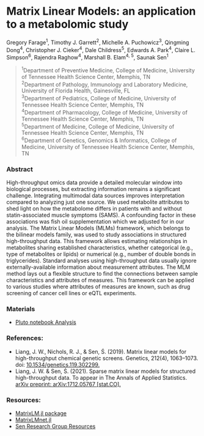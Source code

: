 # Matrix Linear Models: an application to a metabolomic study


Gregory Farage<sup>1</sup>, Timothy J. Garrett<sup>2</sup>, Michelle A. Puchowicz<sup>3</sup>, Qingming Dong<sup>4</sup>, Christopher J. Cieker<sup>4</sup>, Dale Childress<sup>5</sup>, Edwards A. Park<sup>4</sup>, Claire L. Simpson<sup>6</sup>, Rajendra Raghow<sup>4</sup>, Marshall B. Elam<sup>4, 5</sup>, Saunak Sen<sup>1</sup>

><sup>1</sup>Department of Preventive Medicine, College of Medicine, University of Tennessee Health Science Center, Memphis, TN   
<sup>2</sup>Department of Pathology, Immunology and Laboratory Medicine, University of Florida Health, Gainesville, FL    
<sup>3</sup>Department of Pediatrics, College of Medicine, University of Tennessee Health Science Center, Memphis, TN   
<sup>4</sup>Department of Pharmacology, College of Medicine, University of Tennessee Health Science Center, Memphis, TN   
<sup>5</sup>Department of Medicine, College of Medicine, University of Tennessee Health Science Center, Memphis, TN   
<sup>6</sup>Department of Genetics, Genomics & Informatics, College of Medicine, University of Tennessee Health Science Center, Memphis, TN   

### Abstract     
High-throughput omics data provide a detailed molecular window into biological processes, but extracting information remains a significant challenge. Integrating multimodal data sources improves interpretation compared to analyzing just one source. We used metabolite attributes to shed light on how the metabolome differs in patients with and without statin-associated muscle symptoms (SAMS). A confounding factor in these associations was fish oil supplementation which we adjusted for in our analysis. The Matrix Linear Models (MLMs) framework, which belongs to the bilinear models family, was used to study associations in structured high-throughput data. This framework allows estimating relationships in metabolites sharing established characteristics, whether categorical (e.g., type of metabolites or lipids) or numerical (e.g., number of double bonds in triglycerides). Standard analyses using high-throughput data usually ignore externally-available information about measurement attributes. The MLM method lays out a flexible structure to find the connections between sample characteristics and attributes of measures. This framework can be applied to various studies where attributes of measures are known, such as drug screening of cancer cell lines or eQTL experiments.

### Materials

- [Pluto notebook Analysis](https://htmlview.glitch.me/?https://github.com/senresearch/MLM-metabolomic-study/blob/main/PlutoReportMLMtriglycerideGwithFishOil.jl.html)

### References:

- Liang, J. W., Nichols, R. J., & Sen, Ś. (2019). Matrix linear models for high-throughput chemical genetic screens. Genetics, 212(4), 1063–1073. doi: [10.1534/genetics.119.302299.](https://academic.oup.com/genetics/article/212/4/1063/5931246)
- Liang, J. W. & Sen, Ś. (2021). Sparse matrix linear models for structured high-throughput data. To appear in The Annals of Applied Statistics. [arXiv preprint: arXiv:1712.05767 [stat.CO].](https://arxiv.org/abs/1712.05767)


### Resources:

- [MatrixLM.jl package](https://github.com/senresearch/MatrixLM.jl)
- [MatrixLMnet.jl](https://github.com/senresearch/MatrixLMnet.jl)
- [Sen Research Group Resources](https://senresearch.github.io/)





